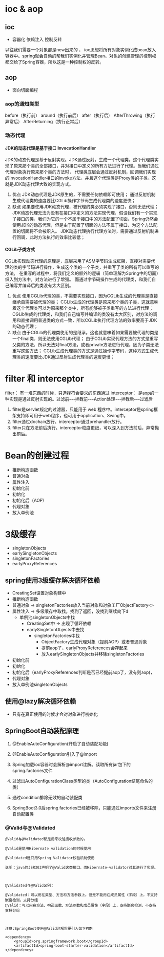 # ioc & aop
## ioc
* 容器化 依赖注入 控制反转

以往我们需要一个对象都是new出来的 ， ioc思想将所有对象实例化成bean放入容器中。spring就会自动的帮我们实例化并管理Bean。对象的创建管理的控制权都交给了Spring容器，所以这是一种控制权的反转。

## aop
* 面向切面编程

### aop的通知类型
before（执行前） around（执行前后） after（执行后）  AfterThrowing（执行异常后） AfterReturning（执行正常后）

### 动态代理

#### JDK的动态代理是基于接口 InvocationHandler
JDK的动态代理是基于反射实现。JDK通过反射，生成一个代理类，这个代理类实现了原来那个类的全部接口，并对接口中定义的所有方法进行了代理。当我们通过代理对象执行原来那个类的方法时，
代理类底层会通过反射机制，回调我们实现的InvocationHandler接口的invoke方法。并且这个代理类是Proxy类的子类。这就是JDK动态代理大致的实现方式。

1. 优点
JDK动态代理是JDK原生的，不需要任何依赖即可使用；
通过反射机制生成代理类的速度要比CGLib操作字节码生成代理类的速度更快；
2. 缺点
如果要使用JDK动态代理，被代理的类必须实现了接口，否则无法代理；
JDK动态代理无法为没有在接口中定义的方法实现代理，假设我们有一个实现了接口的类，我们为它的一个不属于接口中的方法配置了切面，Spring仍然会使用JDK的动态代理，但是由于配置了切面的方法不属于接口，为这个方法配置的切面将不会被织入。
JDK动态代理执行代理方法时，需要通过反射机制进行回调，此时方法执行的效率比较低；


#### CGLib子类方式

CGLib实现动态代理的原理是，底层采用了ASM字节码生成框架，直接对需要代理的类的字节码进行操作，生成这个类的一个子类，并重写了类的所有可以重写的方法，
在重写的过程中，将我们定义的额外的逻辑（简单理解为Spring中的切面）织入到方法中，对方法进行了增强。
而通过字节码操作生成的代理类，和我们自己编写并编译后的类没有太大区别。

1. 优点
使用CGLib代理的类，不需要实现接口，因为CGLib生成的代理类是直接继承自需要被代理的类；
CGLib生成的代理类是原来那个类的子类，这就意味着这个代理类可以为原来那个类中，所有能够被子类重写的方法进行代理；
CGLib生成的代理类，和我们自己编写并编译的类没有太大区别，对方法的调用和直接调用普通类的方式一致，所以CGLib执行代理方法的效率要高于JDK的动态代理；
2. 缺点
由于CGLib的代理类使用的是继承，这也就意味着如果需要被代理的类是一个final类，则无法使用CGLib代理；
由于CGLib实现代理方法的方式是重写父类的方法，所以无法对final方法，或者private方法进行代理，因为子类无法重写这些方法；
CGLib生成代理类的方式是通过操作字节码，这种方式生成代理类的速度要比JDK通过反射生成代理类的速度更慢；


# filter 和 interceptor

filter： 有一堆东西的时候，只选择符合要求的东西通过
interceptor： 是aop的一种实现是通过反射实现的。过滤前---拦截前---Action处理---拦截后---过滤后

1. filter是servlet规定的过滤器，只能用于 web 程序中。interceptor是spring框架支持即可用于web程序，也可用于application、Swing中。
2. filter通过dochain放行。interceptor通过prehandler放行。
3. filter只在方法前后执行。interceptor粒度更细，可以深入到方法前后，异常抛出前后。

# Bean的创建过程
* 推断构造函数
* 普通对象
* 属性注入
* 初始化前
* 初始化
* 初始化后（AOP)
* 代理对象
* 放入单例池

# 3级缓存
* singletonObjects
* earlySingletonObjects
* singletonFactories
* earlyProxyReferences

## spring使用3级缓存解决循环依赖
* CreatingSet设置对象构建中
* 推断构造函数
* 普通对象 -> singletonFactories放入当前对象和对象工厂ObjectFactory<>
* 属性注入 -> 多级缓存中取找，找到了返回，没找到继续向下d
    * 单例池singletonObjects中找
        * CreatingSet中 -> 出现了循环依赖
        * earlySingletonObjects中去找
            * singletonFactories中找
                * ObjectFactory生成代理对象（提前AOP）或者普通对象
                * 提前aop了，earlyProxyReferences会存起来
                * 放入earlySingletonObjects并移除singletonFactories
* 初始化前
* 初始化
* 初始化后（earlyProxyReferences判断是否已经提前aop了，没有则aop)，
* 代理对象
* 放入单例池singletonObjects

## 使用@lazy解决循环依赖
* 只有在真正使用的时候才会对对象进行初始化

## SpringBoot自动装配原理
1. @EnableAutoConfiguration(开启了自动装配功能)
2. @EnableAutoConfiguration引入了@import
3. Spring加载ioc容器时会解析@import注解。读取所有jar包下的spring.factories文件
4. 过滤出AutoConfigurationClass类型的类（AutoConfiguration结尾命名的类）
5. 通过condition排除无效的自动装配类

6. SpringBoot3.0后spring.factories已经被移除，只能通过imports文件来注册自动配置类

### @Valid与@Validated
```
@Valid与@Validated都是用来校验接收参数的。
 
@Valid是使用Hibernate validation的时候使用
 
@Validated是只用Spring Validator校验机制使用
 
说明：java的JSR303声明了@Valid这类接口，而Hibernate-validator对其进行了实现。
 
 
 
@Validated与@Valid区别：
 
@Validated：可以用在类型、方法和方法参数上。但是不能用在成员属性（字段）上，不支持嵌套检测，支持分组
@Valid：可以用在方法、构造函数、方法参数和成员属性（字段）上，支持嵌套检测，不支持支持分组
 
 
 
注意:SpringBoot使用@Valid注解需要引入如下POM
 
<dependency>
	<groupId>org.springframework.boot</groupId>
	<artifactId>spring-boot-starter-validation</artifactId>
</dependency>

```
